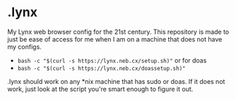 # .lynx
My Lynx web browser config for the 21st century. This repository is made to just be ease of access for me when I am on a machine that does not have my configs.

- `bash -c "$(curl -s https://lynx.neb.cx/setup.sh)"`
or for doas
- `bash -c "$(curl -s https://lynx.neb.cx/doassetup.sh)"`

.lynx should work on any *nix machine that has sudo or doas. If it does not work, just look at the script you're smart enough to figure it out.
